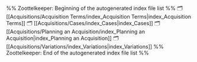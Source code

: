 %% Zoottelkeeper: Beginning of the autogenerated index file list  %%
🗂️ [[Acquisitions/Acquisition Terms/index_Acquisition Terms|index_Acquisition Terms]]
🗂️ [[Acquisitions/Cases/index_Cases|index_Cases]]
🗂️ [[Acquisitions/Planning an Acquisition/index_Planning an Acquisition|index_Planning an Acquisition]]
🗂️ [[Acquisitions/Variations/index_Variations|index_Variations]]
%% Zoottelkeeper: End of the autogenerated index file list  %%
